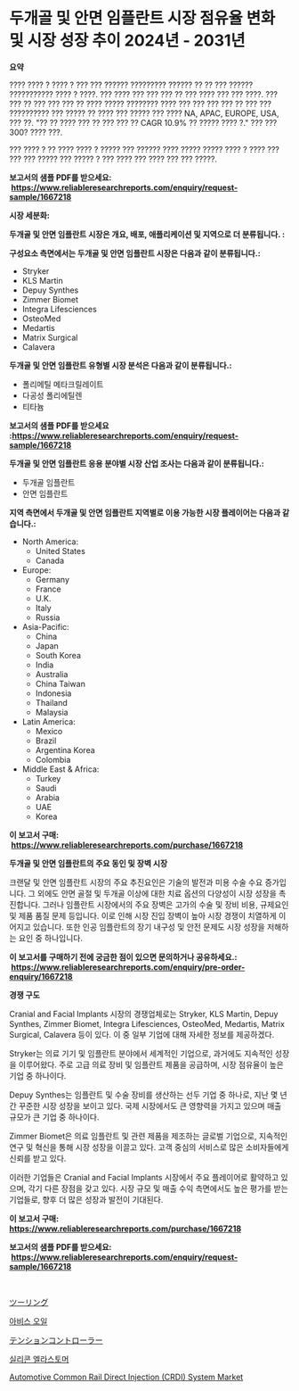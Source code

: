 <p><h1>두개골 및 안면 임플란트 시장 점유율 변화 및 시장 성장 추이 2024년 - 2031년</h1></p><p><strong>요약</strong></p>
<p><p>???? ???? ? ???? ? ??? ??? ?????? ????????? ?????? ?? ?? ??? ?????? ??????????? ???? ? ????. ??? ???? ??? ??? ??? ?? ??? ???? ??? ??? ????. ??? ??? ?? ??? ??? ??? ?? ???? ????? ???????? ???? ??? ??? ??? ??? ?? ??? ??? ?????????? ??? ????? ?? ???? ??? ????? ??? ???? NA, APAC, EUROPE, USA, ??? ??. "?? ?? ???? ??? ?? ??? ??? ?? CAGR 10.9% ?? ????? ???? ?." ??? ??? 300? ???? ???.</p><p>??? ???? ? ?? ???? ???? ? ????? ??? ?????? ???? ????? ????? ???? ? ???? ??? ??? ??? ????? ??? ????? ? ??? ???? ??? ???? ??? ??? ?????.</p></p>
<p><strong>보고서의 샘플 PDF를 받으세요: &nbsp;<a href="https://www.reliableresearchreports.com/enquiry/request-sample/1667218">https://www.reliableresearchreports.com/enquiry/request-sample/1667218</a></strong></p>
<p><strong>시장 세분화:</strong></p>
<p><strong> 두개골 및 안면 임플란트 시장은 개요, 배포, 애플리케이션 및 지역으로 더 분류됩니다. :</strong></p>
<p><strong>구성요소 측면에서는 두개골 및 안면 임플란트 시장은 다음과 같이 분류됩니다.:</strong></p>
<p><ul><li>Stryker</li><li>KLS Martin</li><li>Depuy Synthes</li><li>Zimmer Biomet</li><li>Integra Lifesciences</li><li>OsteoMed</li><li>Medartis</li><li>Matrix Surgical</li><li>Calavera</li></ul></p>
<p><strong> 두개골 및 안면 임플란트 유형별 시장 분석은 다음과 같이 분류됩니다.:</strong></p>
<p><ul><li>폴리메틸 메타크릴레이트</li><li>다공성 폴리에틸렌</li><li>티타늄</li></ul></p>
<p><strong>보고서의 샘플 PDF를 받으세요 :<a href="https://www.reliableresearchreports.com/enquiry/request-sample/1667218">https://www.reliableresearchreports.com/enquiry/request-sample/1667218</a></strong></p>
<p><strong> 두개골 및 안면 임플란트 응용 분야별 시장 산업 조사는 다음과 같이 분류됩니다.:</strong></p>
<p><ul><li>두개골 임플란트</li><li>안면 임플란트</li></ul></p>
<p><strong>지역 측면에서 두개골 및 안면 임플란트 지역별로 이용 가능한 시장 플레이어는 다음과 같습니다.:</strong></p>
<p><ul>
    <li>
        North America:
        <ul>
            <li>United States</li>
            <li>Canada</li>
        </ul>
    </li>
    <li>
        Europe:
        <ul>
            <li>Germany</li>
            <li>France</li>
            <li>U.K.</li>
            <li>Italy</li>
            <li>Russia</li>
        </ul>
    </li>
    <li>
        Asia-Pacific:
        <ul>
            <li>China</li>
            <li>Japan</li>
            <li>South Korea</li>
            <li>India</li>
            <li>Australia</li>
            <li>China Taiwan</li>
            <li>Indonesia</li>
            <li>Thailand</li>
            <li>Malaysia</li>
        </ul>
    </li>
    <li>
        Latin America:
        <ul>
            <li>Mexico</li>
            <li>Brazil</li>
            <li>Argentina Korea</li>
            <li>Colombia</li>
        </ul>
    </li>
    <li>
        Middle East & Africa:
        <ul>
            <li>Turkey</li>
            <li>Saudi</li>
            <li>Arabia</li>
            <li>UAE</li>
            <li>Korea</li>
        </ul>
    </li>
    </ul></p>
<p><strong>이 보고서 구매: &nbsp;<a href="https://www.reliableresearchreports.com/purchase/1667218">https://www.reliableresearchreports.com/purchase/1667218</a></strong></p>
<p><strong>두개골 및 안면 임플란트의 주요 동인 및 장벽 시장</strong></p>
<p><p>크랜달 및 안면 임플란트 시장의 주요 추진요인은 기술의 발전과 미용 수술 수요 증가입니다. 그 외에도 안면 골절 및 두개골 이상에 대한 치료 옵션의 다양성이 시장 성장을 촉진합니다. 그러나 임플란트 시장에서의 주요 장벽은 고가의 수술 및 장비 비용, 규제요인 및 제품 품질 문제 등입니다. 이로 인해 시장 진입 장벽이 높아 시장 경쟁이 치열하게 이어지고 있습니다. 또한 인공 임플란트의 장기 내구성 및 안전 문제도 시장 성장을 저해하는 요인 중 하나입니다.</p></p>
<p><strong>이 보고서를 구매하기 전에 궁금한 점이 있으면 문의하거나 공유하세요.: &nbsp;<a href="https://www.reliableresearchreports.com/enquiry/pre-order-enquiry/1667218">https://www.reliableresearchreports.com/enquiry/pre-order-enquiry/1667218</a></strong></p>
<p><strong>경쟁 구도</strong></p>
<p><p>Cranial and Facial Implants 시장의 경쟁업체로는 Stryker, KLS Martin, Depuy Synthes, Zimmer Biomet, Integra Lifesciences, OsteoMed, Medartis, Matrix Surgical, Calavera 등이 있다. 이 중 일부 기업에 대해 자세한 정보를 제공하겠다.</p><p>Stryker는 의료 기기 및 임플란트 분야에서 세계적인 기업으로, 과거에도 지속적인 성장을 이루어왔다. 주로 고급 의료 장비 및 임플란트 제품을 공급하며, 시장 점유율이 높은 기업 중 하나이다.</p><p>Depuy Synthes는 임플란트 및 수술 장비를 생산하는 선두 기업 중 하나로, 지난 몇 년간 꾸준한 시장 성장을 보이고 있다. 국제 시장에서도 큰 영향력을 가지고 있으며 매출 규모가 큰 기업 중 하나이다.</p><p>Zimmer Biomet은 의료 임플란트 및 관련 제품을 제조하는 글로벌 기업으로, 지속적인 연구 및 혁신을 통해 시장 성장을 이끌고 있다. 고객 중심의 서비스로 많은 소비자들에게 신뢰를 받고 있다.</p><p>이러한 기업들은 Cranial and Facial Implants 시장에서 주요 플레이어로 활약하고 있으며, 각기 다른 장점을 갖고 있다. 시장 규모 및 매출 수익 측면에서도 높은 평가를 받는 기업들로, 향후 더 많은 성장과 발전이 기대된다.</p></p>
<p><strong>이 보고서 구매: &nbsp; <a href="https://www.reliableresearchreports.com/purchase/1667218">https://www.reliableresearchreports.com/purchase/1667218</a></strong></p>
<p><strong>보고서의 샘플 PDF를 받으세요: &nbsp;<a href="https://www.reliableresearchreports.com/enquiry/request-sample/1667218">https://www.reliableresearchreports.com/enquiry/request-sample/1667218</a></strong><strong></strong></p>
<p>&nbsp;</p>
<p><p><a href="https://medium.com/@cielostamm/%E3%83%84%E3%83%BC%E3%83%AB%E8%A3%BD%E5%93%81%E5%B8%82%E5%A0%B4%E8%A6%8F%E6%A8%A1%E3%81%AF-%E4%B8%96%E7%95%8C%E7%94%A3%E6%A5%AD%E3%81%AB%E3%81%8A%E3%81%91%E3%82%8B%E6%9C%80%E9%81%A9%E3%81%AA%E3%83%9E%E3%83%BC%E3%82%B1%E3%83%86%E3%82%A3%E3%83%B3%E3%82%B0%E3%83%81%E3%83%A3%E3%83%B3%E3%83%8D%E3%83%AB%E3%82%92%E6%98%8E%E3%82%89%E3%81%8B%E3%81%AB%E3%81%97%E3%81%A6%E3%81%84%E3%81%BE%E3%81%99-31ef9c157ff9">ツーリング</a></p><p><a href="https://medium.com/@mujgankortalih/%EC%97%90%EB%B9%84%EC%8A%A4-%EC%98%A4%EC%9D%BC-%EC%8B%9C%EC%9E%A5-%EA%B7%9C%EB%AA%A8-cagr-%ED%8A%B8%EB%A0%8C%EB%93%9C-2024-2030-ef4f63ac3214">아비스 오일</a></p><p><a href="https://github.com/DonaldShaw1965/Market-Research-Report-List-1/blob/main/560397615805.md">テンションコントローラー</a></p><p><a href="https://medium.com/@boydsmitham726/%EC%8B%A4%EB%A6%AC%EC%BD%98-%EC%97%98%EB%9D%BC%EC%8A%A4%ED%86%A0%EB%A8%B8-%EC%8B%9C%EC%9E%A5-%EB%8F%99%ED%96%A5%EA%B3%BC-%EC%8B%9C%EC%9E%A5-%EB%B6%84%EC%84%9D%EC%9D%80-2024%EB%85%84%EB%B6%80%ED%84%B0-2031%EB%85%84%EA%B9%8C%EC%A7%80-%EC%98%88%EC%B8%A1%EB%90%A9%EB%8B%88%EB%8B%A4-fe2aca72751a">실리콘 엘라스토머</a></p><p><a href="https://issuu.com/reportprime-2/docs/automotive-common-rail-direct-injection-crdi-syste">Automotive Common Rail Direct Injection (CRDI) System Market</a></p></p>